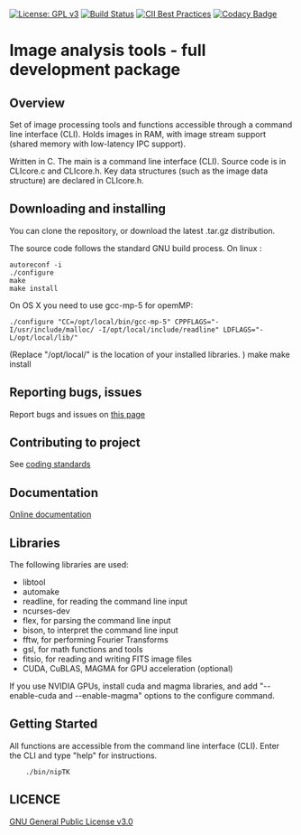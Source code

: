 [![License: GPL v3](https://img.shields.io/badge/License-GPL%20v3-blue.svg)](http://www.gnu.org/licenses/gpl-3.0)
[![Build Status](https://travis-ci.org/oguyon/Cfits.svg?branch=master)](https://travis-ci.org/oguyon/Cfits)
[![CII Best Practices](https://bestpractices.coreinfrastructure.org/projects/1154/badge)](https://bestpractices.coreinfrastructure.org/projects/1154)
[![Codacy Badge](https://api.codacy.com/project/badge/Grade/596968680753486e8146b764644a604c)](https://www.codacy.com/app/oguyon/Cfits?utm_source=github.com&amp;utm_medium=referral&amp;utm_content=oguyon/Cfits&amp;utm_campaign=Badge_Grade)


# Image analysis tools - full development package 

## Overview

Set of image processing tools and functions accessible through a command line interface (CLI). Holds images in RAM, with image stream support (shared memory with low-latency IPC support).


Written in C.
The main is a command line interface (CLI). Source code is in CLIcore.c and CLIcore.h.
Key data structures (such as the image data structure) are declared in CLIcore.h.


## Downloading and installing 

You can clone the repository, or download the latest .tar.gz distribution.



The source code follows the standard GNU build process. On linux :

	autoreconf -i
	./configure
	make
	make install

On OS X you need to use gcc-mp-5 for opemMP:

	./configure "CC=/opt/local/bin/gcc-mp-5" CPPFLAGS="-I/usr/include/malloc/ -I/opt/local/include/readline" LDFLAGS="-L/opt/local/lib/"
(Replace "/opt/local/" is the location of your installed libraries. )
    make
    make install



## Reporting bugs, issues

Report bugs and issues on [this page]( https://github.com/adaptiveoptics-org/Cfits/issues )


## Contributing to project


See [coding standards]( http://adaptiveoptics-org.github.io/Cfits/html/page_coding_standards.html ) 





## Documentation

[Online documentation]( http://adaptiveoptics-org.github.io/Cfits/ ) 


## Libraries

The following libraries are used:

- libtool
- automake
- readline, for reading the command line input
- ncurses-dev
- flex, for parsing the command line input
- bison, to interpret the command line input
- fftw, for performing Fourier Transforms
- gsl, for math functions and tools
- fitsio, for reading and writing FITS image files
- CUDA, CuBLAS, MAGMA for GPU acceleration (optional)

If you use NVIDIA GPUs, install cuda and magma libraries, and add "--enable-cuda and --enable-magma" options to the configure command.



## Getting Started

All functions are accessible from the command line interface (CLI). Enter the CLI and type "help" for instructions.

		./bin/nipTK


## LICENCE


[GNU General Public License v3.0]( https://github.com/niptk-org/nipTK/blob/master/LICENCE.txt )
